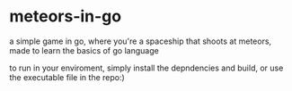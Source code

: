 # meteors-in-go

a simple game in go, where you're a spaceship that shoots at meteors, made to learn the basics of go language

to run in your enviroment, simply install the depndencies and build, or use the executable file in the repo:)

